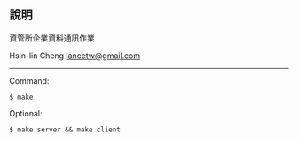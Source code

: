 說明
--------
資管所企業資料通訊作業

Hsin-lin Cheng <lancetw@gmail.com>

- - - - 

Command:

	$ make

Optional:
	
	$ make server && make client
